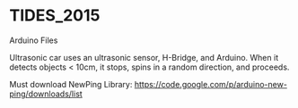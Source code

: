 # TIDES_2015
Arduino Files

Ultrasonic car uses an ultrasonic sensor, H-Bridge, and Arduino. When it detects objects < 10cm, it stops, spins in a random direction, and proceeds.

Must download NewPing Library: https://code.google.com/p/arduino-new-ping/downloads/list

